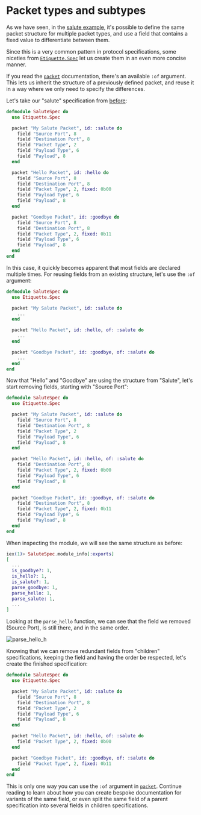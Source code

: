 # Packet types and subtypes

As we have seen, in the [salute example](/guides/how_tos/validating_packet_formats.md), it's
possible to define the same packet structure for multiple packet types, and use
a field that contains a fixed value to differentiate between them.

Since this is a very common pattern in protocol specifications, some niceties
from [`Etiquette.Spec`](`Etiquette.Spec`) let us create them in an even more
concise manner.

If you read the [`packet`](`Etiquette.Spec.packet/3`) documentation, there's
an available `:of` argument. This lets us inherit the structure of a previously
defined packet, and reuse it in a way where we only need to specify the
differences.

Let's take our "salute" specification from
[before](/guides/how_tos/validating_packet_formats.md):

```elixir
defmodule SaluteSpec do
  use Etiquette.Spec

  packet "My Salute Packet", id: :salute do
    field "Source Port", 8
    field "Destination Port", 8
    field "Packet Type", 2
    field "Payload Type", 6
    field "Payload", 8
  end

  packet "Hello Packet", id: :hello do
    field "Source Port", 8
    field "Destination Port", 8
    field "Packet Type", 2, fixed: 0b00
    field "Payload Type", 6
    field "Payload", 8
  end

  packet "Goodbye Packet", id: :goodbye do
    field "Source Port", 8
    field "Destination Port", 8
    field "Packet Type", 2, fixed: 0b11
    field "Payload Type", 6
    field "Payload", 8
  end
end
```

In this case, it quickly becomes apparent that most fields are declared multiple
times. For reusing fields from an existing structure, let's use the `:of`
argument:

```elixir
defmodule SaluteSpec do
  use Etiquette.Spec

  packet "My Salute Packet", id: :salute do
    ...
  end

  packet "Hello Packet", id: :hello, of: :salute do
    ...
  end

  packet "Goodbye Packet", id: :goodbye, of: :salute do
    ...
  end
end
```

Now that "Hello" and "Goodbye" are using the structure from "Salute", let's
start removing fields, starting with "Source Port":

```elixir
defmodule SaluteSpec do
  use Etiquette.Spec

  packet "My Salute Packet", id: :salute do
    field "Source Port", 8
    field "Destination Port", 8
    field "Packet Type", 2
    field "Payload Type", 6
    field "Payload", 8
  end

  packet "Hello Packet", id: :hello, of: :salute do
    field "Destination Port", 8
    field "Packet Type", 2, fixed: 0b00
    field "Payload Type", 6
    field "Payload", 8
  end

  packet "Goodbye Packet", id: :goodbye, of: :salute do
    field "Destination Port", 8
    field "Packet Type", 2, fixed: 0b11
    field "Payload Type", 6
    field "Payload", 8
  end
end
```

When inspecting the module, we will see the same structure as before:

```elixir
iex(1)> SaluteSpec.module_info[:exports]
[
  ...
  is_goodbye?: 1,
  is_hello?: 1,
  is_salute?: 1,
  parse_goodbye: 1,
  parse_hello: 1,
  parse_salute: 1,
  ...
]
```

Looking at the `parse_hello` function, we can see that the field we removed
(Source Port), is still there, and in the same order.

![parse_hello_h](https://github.com/user-attachments/assets/fabf4f1c-fbf7-4703-82d4-197d257cc82d)

Knowing that we can remove redundant fields from "children" specifications,
keeping the field and having the order be respected, let's create the finished
specification:

```elixir
defmodule SaluteSpec do
  use Etiquette.Spec

  packet "My Salute Packet", id: :salute do
    field "Source Port", 8
    field "Destination Port", 8
    field "Packet Type", 2
    field "Payload Type", 6
    field "Payload", 8
  end

  packet "Hello Packet", id: :hello, of: :salute do
    field "Packet Type", 2, fixed: 0b00
  end

  packet "Goodbye Packet", id: :goodbye, of: :salute do
    field "Packet Type", 2, fixed: 0b11
  end
end
```

This is only one way you can use the `:of` argument in
[`packet`](`Etiquette.Spec.packet/3`). Continue reading to learn about how
you can create bespoke documentation for variants of the same field, or even
split the same field of a parent specification into several fields in children
specifications.
